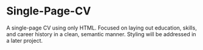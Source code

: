 # Single-Page-CV
A single-page CV using only HTML. Focused on laying out education, skills, and career history in a clean, semantic manner. Styling will be addressed in a later project.
